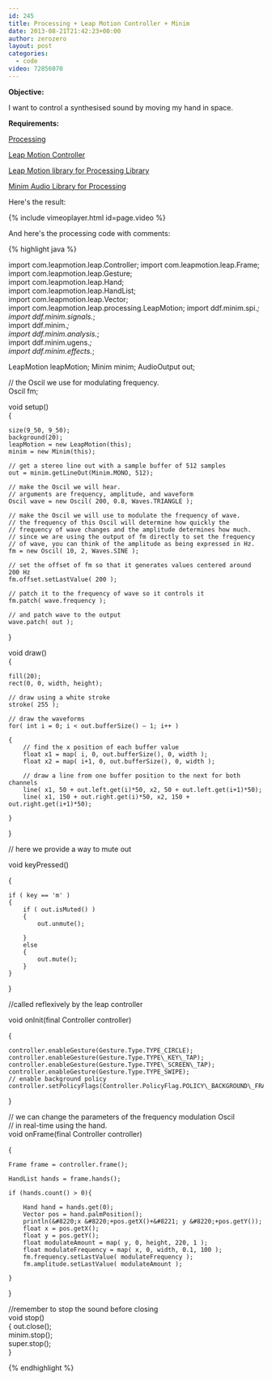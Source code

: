 ```yaml
---
id: 245
title: Processing + Leap Motion Controller + Minim
date: 2013-08-21T21:42:23+00:00
author: zerozero
layout: post
categories:
  - code
video: 72856070
---
```

**Objective:**
  
I want to control a synthesised sound by moving my hand in space.

**Requirements:**

[Processing](http://processing.org)
  
<a href="https://www.leapmotion.com" target="_blank">Leap Motion Controller</a>
  
<a href="https://github.com/heuermh/leap-motion-processing" target="_blank">Leap Motion library for Processing Library</a>
  
<a href="http://code.compartmental.net/tools/minim/" target="_blank">Minim Audio Library for Processing</a> 


Here's the result:

{% include vimeoplayer.html id=page.video %}
  <br/>

And here's the processing code with comments:

{% highlight java %}
  
import com.leapmotion.leap.Controller;
import com.leapmotion.leap.Frame;  
import com.leapmotion.leap.Gesture;  
import com.leapmotion.leap.Hand;  
import com.leapmotion.leap.HandList;  
import com.leapmotion.leap.Vector;  
import com.leapmotion.leap.processing.LeapMotion;
import ddf.minim.spi.*;  
import ddf.minim.signals.*;  
import ddf.minim.*;  
import ddf.minim.analysis.*;  
import ddf.minim.ugens.*;  
import ddf.minim.effects.*;

LeapMotion leapMotion;
Minim minim;
AudioOutput out;

// the Oscil we use for modulating frequency.  
Oscil fm;

void setup()  
{
     
	size(9_50, 9_50);     
	background(20);
	leapMotion = new LeapMotion(this);     
	minim = new Minim(this);

	// get a stereo line out with a sample buffer of 512 samples    
	out = minim.getLineOut(Minim.MONO, 512);

	// make the Oscil we will hear.    
	// arguments are frequency, amplitude, and waveform    
	Oscil wave = new Oscil( 200, 0.8, Waves.TRIANGLE );

	// make the Oscil we will use to modulate the frequency of wave.    
	// the frequency of this Oscil will determine how quickly the    
	// frequency of wave changes and the amplitude determines how much.    
	// since we are using the output of fm directly to set the frequency    
	// of wave, you can think of the amplitude as being expressed in Hz.    
	fm = new Oscil( 10, 2, Waves.SINE );
    
	// set the offset of fm so that it generates values centered around 200 Hz    
	fm.offset.setLastValue( 200 );
    
	// patch it to the frequency of wave so it controls it    
	fm.patch( wave.frequency );
    
	// and patch wave to the output    
	wave.patch( out );
  
}

void draw()  
{
    
	fill(20);    
	rect(0, 0, width, height);

	// draw using a white stroke    
	stroke( 255 );
    
	// draw the waveforms    
	for( int i = 0; i < out.bufferSize() – 1; i++ )
    
	{      
		// find the x position of each buffer value      
		float x1 = map( i, 0, out.bufferSize(), 0, width );      
		float x2 = map( i+1, 0, out.bufferSize(), 0, width );

		// draw a line from one buffer position to the next for both channels
	    line( x1, 50 + out.left.get(i)*50, x2, 50 + out.left.get(i+1)*50);
	    line( x1, 150 + out.right.get(i)*50, x2, 150 + out.right.get(i+1)*50);  

	}
  
}

// here we provide a way to mute out
  
void keyPressed()
  
{
    
	if ( key == 'm' )    
	{      
		if ( out.isMuted() )      
		{
        	out.unmute();
      
		}      
		else      
		{
        	out.mute();      
		}    
	}
  
}

//called reflexively by the leap controller
  
void onInit(final Controller controller)
  
{
    
	controller.enableGesture(Gesture.Type.TYPE_CIRCLE);    
	controller.enableGesture(Gesture.Type.TYPE\_KEY\_TAP);    
	controller.enableGesture(Gesture.Type.TYPE\_SCREEN\_TAP);    
	controller.enableGesture(Gesture.Type.TYPE_SWIPE);    
	// enable background policy    
	controller.setPolicyFlags(Controller.PolicyFlag.POLICY\_BACKGROUND\_FRAMES);
  
}

// we can change the parameters of the frequency modulation Oscil  
// in real-time using the hand.  
void onFrame(final Controller controller)
  
{
    
	Frame frame = controller.frame();

	HandList hands = frame.hands();

	if (hands.count() > 0){
     
		Hand hand = hands.get(0);     
		Vector pos = hand.palmPosition();     
		println(&#8220;x &#8220;+pos.getX()+&#8221; y &#8220;+pos.getY());     
		float x = pos.getX();     
		float y = pos.getY();     
		float modulateAmount = map( y, 0, height, 220, 1 );     
		float modulateFrequency = map( x, 0, width, 0.1, 100 );
		fm.frequency.setLastValue( modulateFrequency );     
		fm.amplitude.setLastValue( modulateAmount );

	}

}

//remember to stop the sound before closing  
void stop()  
{
    out.close();    
	minim.stop();    
	super.stop();  
}
  
{% endhighlight %}

